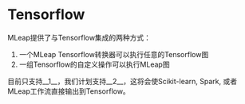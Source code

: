 # Tensorflow

MLeap提供了与Tensorflow集成的两种方式：
1. 一个MLeap Tensorflow转换器可以执行任意的Tensorflow图
2. 一组Tensorflow的自定义操作可以执行MLeap图

目前只支持__1__，我们计划支持__2__，这将会使Scikit-learn, Spark, 或者MLeap工作流直接输出到Tensorflow。
